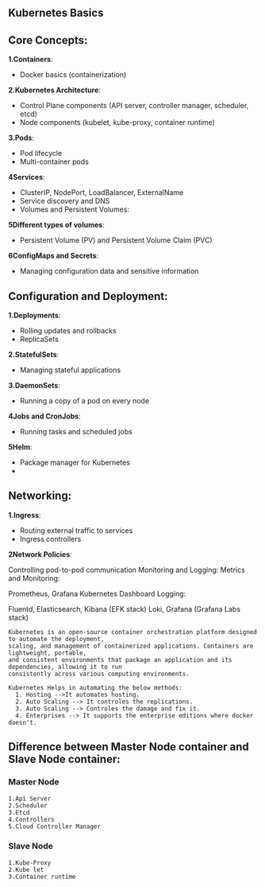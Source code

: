 ## Kubernetes Basics 

## Core Concepts:
**1.Containers**:
* Docker basics (containerization)
  
**2.Kubernetes Architecture**:
* Control Plane components (API server, controller manager, scheduler, etcd)
* Node components (kubelet, kube-proxy, container runtime)

**3.Pods**:
* Pod lifecycle
* Multi-container pods
  
**4Services**:
* ClusterIP, NodePort, LoadBalancer, ExternalName
* Service discovery and DNS
* Volumes and Persistent Volumes:

**5Different types of volumes**:
* Persistent Volume (PV) and Persistent Volume Claim (PVC)
  
**6ConfigMaps and Secrets**:
* Managing configuration data and sensitive information
  
## Configuration and Deployment:
**1.Deployments**:
* Rolling updates and rollbacks
* ReplicaSets
  
**2.StatefulSets**:
* Managing stateful applications
  
**3.DaemonSets**:
* Running a copy of a pod on every node

**4Jobs and CronJobs**:
* Running tasks and scheduled jobs
  
**5Helm**:
* Package manager for Kubernetes
* 
## Networking:

**1.Ingress**:
* Routing external traffic to services
* Ingress controllers
  
**2Network Policies**:

Controlling pod-to-pod communication
Monitoring and Logging:
Metrics and Monitoring:

Prometheus, Grafana
Kubernetes Dashboard
Logging:

Fluentd, Elasticsearch, Kibana (EFK stack)
Loki, Grafana (Grafana Labs stack)
```
Kubernetes is an open-source container orchestration platform designed to automate the deployment,
scaling, and management of containerized applications. Containers are lightweight, portable,
and consistent environments that package an application and its dependencies, allowing it to run
consistently across various computing environments.
```
```
Kubernetes Helps in automating the below methods:
  1. Hosting -->It automates hosting.
  2. Auto Scaling --> It controles the replications.
  3. Auto Scaling --> Controles the damage and fix it.
  4. Enterprises --> It supports the enterprise editions where docker doesn't.
```
## Difference between Master Node container and Slave Node container:

### Master Node
```
1.Api Server
2.Scheduler
3.Etcd
4.Controllers
5.Cloud Controller Manager
```
### Slave Node
```
1.Kube-Proxy
2.Kube let
3.Container runtime
```
